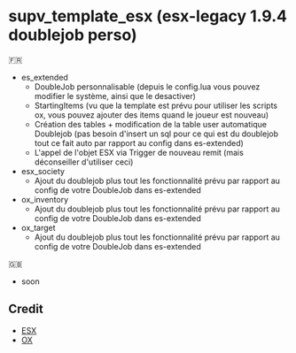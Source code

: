 # supv_template_esx (esx-legacy 1.9.4 doublejob perso)

:fr:

- es_extended
    - DoubleJob personnalisable (depuis le config.lua vous pouvez modifier le système, ainsi que le desactiver)
    - StartingItems (vu que la template est prévu pour utiliser les scripts ox, vous pouvez ajouter des items quand le joueur est nouveau)
    - Création des tables + modification de la table user automatique Doublejob (pas besoin d'insert un sql pour ce qui est du doublejob tout ce fait auto par rapport au config dans es-extended)
    - L'appel de l'objet ESX via Trigger de nouveau remit (mais déconseiller d'utiliser ceci)
- esx_society
    - Ajout du doublejob plus tout les fonctionnalité prévu par rapport au config de votre DoubleJob dans es-extended
- ox_inventory
    - Ajout du doublejob plus tout les fonctionnalité prévu par rapport au config de votre DoubleJob dans es-extended
- ox_target
    - Ajout du doublejob plus tout les fonctionnalité prévu par rapport au config de votre DoubleJob dans es-extended

:uk:

- soon

## Credit

- [ESX](https://github.com/esx-framework)
- [OX](https://github.com/overextended)